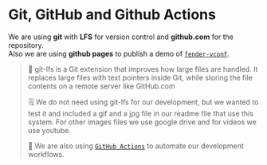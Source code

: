 # Git, GitHub and Github Actions

We are using **git** with **LFS** for version control and **github.com** for the repository.  
Also we are using **github pages** to publish a demo of [`fender-vconf`](https://fender0ne.github.io/fender-vconf/).

> :notebook:
> git-lfs is a Git extension that improves how large files are handled. It replaces large files with text pointers inside Git, while storing the file contents on a remote server like GitHub.com
>
> :spiral_notepad: We do not need using git-lfs for our development, but we wanted to test it and included a gif and a jpg file in our readme file that use this system. For other images files we use google drive and for videos we use youtube.
>
> :notebook:
> We are also using [`GitHub Actions`](https://docs.github.com/es/actions) to automate our development workflows.
